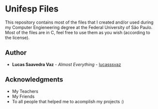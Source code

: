 # Unifesp Files

This repository contains most of the files that I created and/or used during my Computer Engieneering degree at the Federal University of São Paulo. Most of the files are in C, feel free to use them as you wish (according to the license).

## Author

* **Lucas Saavedra Vaz** - *Almost Everything* - [lucasssvaz](https://github.com/lucasssvaz)

## Acknowledgments

* My Teachers
* My Friends
* To all people that helped me to acomplish my projects :)
